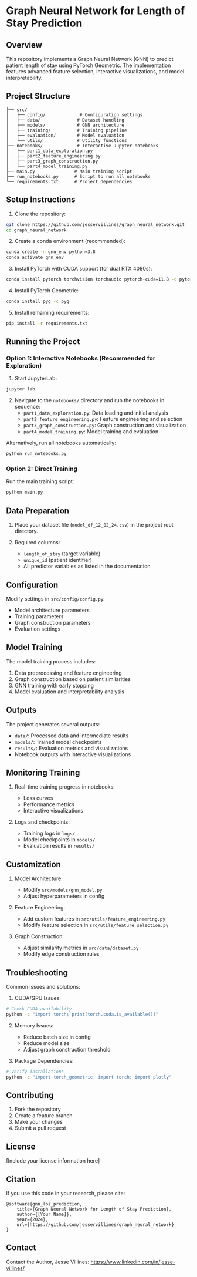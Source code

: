 # Graph Neural Network for Length of Stay Prediction

## Overview
This repository implements a Graph Neural Network (GNN) to predict patient length of stay using PyTorch Geometric. The implementation features advanced feature selection, interactive visualizations, and model interpretability.

## Project Structure
```
├── src/
│   ├── config/             # Configuration settings
│   ├── data/              # Dataset handling
│   ├── models/            # GNN architecture
│   ├── training/          # Training pipeline
│   ├── evaluation/        # Model evaluation
│   └── utils/             # Utility functions
├── notebooks/             # Interactive Jupyter notebooks
│   ├── part1_data_exploration.py
│   ├── part2_feature_engineering.py
│   ├── part3_graph_construction.py
│   └── part4_model_training.py
├── main.py               # Main training script
├── run_notebooks.py      # Script to run all notebooks
└── requirements.txt      # Project dependencies
```

## Setup Instructions

1. Clone the repository:
```bash
git clone https://github.com/jesservillines/graph_neural_network.git
cd graph_neural_network
```

2. Create a conda environment (recommended):
```bash
conda create -n gnn_env python=3.8
conda activate gnn_env
```

3. Install PyTorch with CUDA support (for dual RTX 4080s):
```bash
conda install pytorch torchvision torchaudio pytorch-cuda=11.8 -c pytorch -c nvidia
```

4. Install PyTorch Geometric:
```bash
conda install pyg -c pyg
```

5. Install remaining requirements:
```bash
pip install -r requirements.txt
```

## Running the Project

### Option 1: Interactive Notebooks (Recommended for Exploration)

1. Start JupyterLab:
```bash
jupyter lab
```

2. Navigate to the `notebooks/` directory and run the notebooks in sequence:
   - `part1_data_exploration.py`: Data loading and initial analysis
   - `part2_feature_engineering.py`: Feature engineering and selection
   - `part3_graph_construction.py`: Graph construction and visualization
   - `part4_model_training.py`: Model training and evaluation

Alternatively, run all notebooks automatically:
```bash
python run_notebooks.py
```

### Option 2: Direct Training

Run the main training script:
```bash
python main.py
```

## Data Preparation

1. Place your dataset file (`model_df_12_02_24.csv`) in the project root directory.

2. Required columns:
   - `length_of_stay` (target variable)
   - `unique_id` (patient identifier)
   - All predictor variables as listed in the documentation

## Configuration

Modify settings in `src/config/config.py`:
- Model architecture parameters
- Training parameters
- Graph construction parameters
- Evaluation settings

## Model Training

The model training process includes:
1. Data preprocessing and feature engineering
2. Graph construction based on patient similarities
3. GNN training with early stopping
4. Model evaluation and interpretability analysis

## Outputs

The project generates several outputs:
- `data/`: Processed data and intermediate results
- `models/`: Trained model checkpoints
- `results/`: Evaluation metrics and visualizations
- Notebook outputs with interactive visualizations

## Monitoring Training

1. Real-time training progress in notebooks:
   - Loss curves
   - Performance metrics
   - Interactive visualizations

2. Logs and checkpoints:
   - Training logs in `logs/`
   - Model checkpoints in `models/`
   - Evaluation results in `results/`

## Customization

1. Model Architecture:
   - Modify `src/models/gnn_model.py`
   - Adjust hyperparameters in config

2. Feature Engineering:
   - Add custom features in `src/utils/feature_engineering.py`
   - Modify feature selection in `src/utils/feature_selection.py`

3. Graph Construction:
   - Adjust similarity metrics in `src/data/dataset.py`
   - Modify edge construction rules

## Troubleshooting

Common issues and solutions:

1. CUDA/GPU Issues:
```bash
# Check CUDA availability
python -c "import torch; print(torch.cuda.is_available())"
```

2. Memory Issues:
   - Reduce batch size in config
   - Reduce model size
   - Adjust graph construction threshold

3. Package Dependencies:
```bash
# Verify installations
python -c "import torch_geometric; import torch; import plotly"
```

## Contributing

1. Fork the repository
2. Create a feature branch
3. Make your changes
4. Submit a pull request

## License

[Include your license information here]

## Citation

If you use this code in your research, please cite:
```
@software{gnn_los_prediction,
    title={Graph Neural Network for Length of Stay Prediction},
    author={[Your Name]},
    year={2024},
    url={https://github.com/jesservillines/graph_neural_network}
}
```

## Contact

Contact the Author, Jesse Villines: https://www.linkedin.com/in/jesse-villines/
